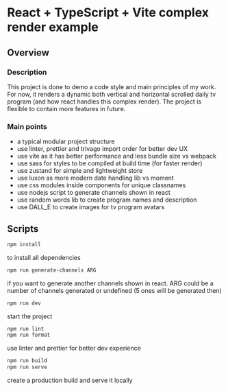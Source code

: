 # React + TypeScript + Vite complex render example

## Overview

### Description

This project is done to demo a code style and main principles of my work.
For now, it renders a dynamic both vertical and horizontal scrolled daily tv program (and how react handles this complex render). The project is flexible to contain more features in future.

### Main points

- a typical modular project structure
- use linter, prettier and trivago import order for better dev UX
- use vite as it has better performance and less bundle size vs webpack
- use sass for styles to be compiled at build time (for faster render)
- use zustand for simple and lightweight store
- use luxon as more modern date handling lib vs moment
- use css modules inside components for unique classnames
- use nodejs script to generate channels shown in react
- use random words lib to create program names and description
- use DALL_E to create images for tv program avatars

## Scripts

```sh
npm install
```

to install all dependencies

```sh
npm run generate-channels ARG
```

if you want to generate another channels shown in react. ARG could be a number of channels generated or undefined (5 ones will be generated then)

```sh
npm run dev
```

start the project

```sh
npm run lint
npm run format
```

use linter and prettier for better dev experience

```sh
npm run build
npm run serve
```

create a production build and serve it locally

